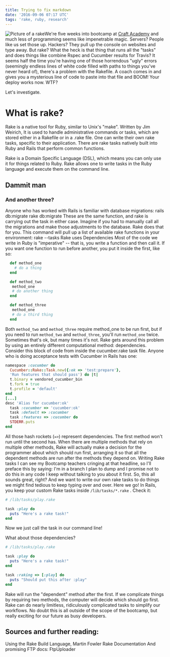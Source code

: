 ```yaml
---
title: Trying to fix markdown
date: '2016-09-06 07:17 UTC'
tags: 'rake, ruby, research'
---
```


![Picture of a rake]("./images/rake.png")We're five weeks into bootcamp at [Craft Academy](http://www.craftacademy.se) and much less of programming seems like impenetrable magic. Servers? People like us set those up. Hackers? They pull up the console on websites and type away. But rake? What the heck is that thing that runs all the "tasks" and does things like combine Rspec and Cucumber results for Travis? It seems half the time you're having one of those horrendous "ugly" errors (seemingly endless lines of white code filled with paths to things you've never heard of), there's a problem with the Rakefile. A coach comes in and gives you a mysterious line of code to paste into that file and BOOM! Your deploy works now. WTF?

Let's investigate.

# What is rake?

Rake is a native tool for Ruby, similar to Unix's "make". Written by Jim Weirich, It is used to handle administrative commands or tasks, which are stored either in a Rakefile or in a .rake file. One can write their own rake tasks, specific to their application. There are rake tasks natively built into Ruby and Rails that perform common functions.

Rake is a Domain Specific Language (DSL), which means you can only use it for things related to Ruby. Rake allows one to write tasks in the Ruby language and execute them on the command line.

## Dammit man

### And another three?

Anyone who has worked with Rails is familiar with database migrations: rails db:migrate rake db:migrate These are the same function, and rake is carrying out the task in either case. Imagine if you had to manually call all the migrations and make those adjustments to the database. Rake does that for you. This command will pull up a list of available rake functions in your environment: rake --tasks Rake uses Dependencies Most of the code we write in Ruby is "imperative" -- that is, you write a function and then call it. If you want one function to run before another, you put it inside the first, like so:

```ruby
  def method_one
    # do a thing
  end

  def method_two
   method_one
   # do another thing
  end

  def method_three
   method_one
   # do a third thing
  end
```

Both `method_two` and `method_three` require method_one to be run first, but if you need to run `method_two` and `method_three`, you'll run `method_one` twice. Sometimes that's ok, but many times it's not. Rake gets around this problem by using an entirely different computational method: dependencies. Consider this block of code from inside the cucumber.rake task file. Anyone who is doing acceptance tests with Cucumber in Rails has one:

```ruby
namespace :cucumber do
  Cucumber::Rake::Task.new({:ok => 'test:prepare'},
  'Run features that should pass') do |t|
  t.binary = vendored_cucumber_bin
  t.fork = true
  t.profile = 'default'
end
[...]
desc 'Alias for cucumber:ok'
  task :cucumber => 'cucumber:ok'
  task :default => :cucumber
  task :features => :cucumber do
  STDERR.puts
end
```

All those hash rockets (`=>`) represent dependencies. The first method won't run until the second has. When there are multiple methods that rely on multiple other methods, Rake will actually make a decision for the programmer about which should run first, arranging it so that all the dependent methods are run after the methods they depend on. Writing Rake tasks I can see my Bootcamp teachers cringing at that headline, so I'll preface this by saying: I'm in a branch I plan to dump and I promise not to do this in any code I keep without talking to you about it first. So, this all sounds great, right? And we want to write our own rake tasks to do things we might find tedious to keep typing over and over. Here we go! In Rails, you keep your custom Rake tasks inside `/lib/tasks/*.rake` . Check it:

```ruby
# /lib/tasks/play.rake

task :play do
  puts "Here's a rake task!"
end
```

Now we just call the task in our command line!

What about those dependencies?

```ruby
# /lib/tasks/play.rake

task :play do
  puts "Here's a rake task!"
end

task :raking => [:play] do
  puts "Should put this after :play"
end
```

Rake will run the "dependent" method after the first. If we complicate things by requiring two methods, the computer will decide which should go first. Rake can do nearly limitless, ridiculously complicated tasks to simplify our workflows. No doubt this is all outside of the scope of the bootcamp, but really exciting for our future as busy developers.

## Sources and further reading:

Using the Rake Build Language, Martin Fowler Rake Documentation And promising FTP docs: FtpUploader
